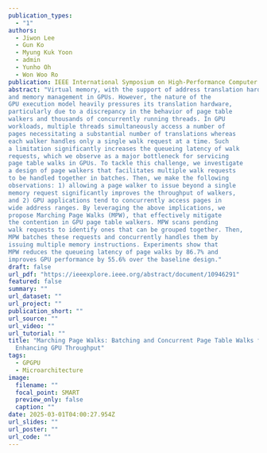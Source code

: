 ```yaml
---
publication_types:
  - "1"
authors:
  - Jiwon Lee
  - Gun Ko
  - Myung Kuk Yoon
  - admin
  - Yunho Oh
  - Won Woo Ro
publication: IEEE International Symposium on High-Performance Computer Architecture (HPCA)
abstract: "Virtual memory, with the support of address translation hardware, is a key technique in expanding programmability
and memory management in GPUs. However, the nature of the
GPU execution model heavily pressures its translation hardware,
particularly due to a discrepancy in the behavior of page table
walkers and thousands of concurrently running threads. In GPU
workloads, multiple threads simultaneously access a number of
pages necessitating a substantial number of translations whereas
each walker handles only a single walk request at a time. Such
a limitation significantly increases the queueing latency of walk
requests, which we observe as a major bottleneck for servicing
page table walks in GPUs. To tackle this challenge, we investigate
a design of page walkers that facilitates multiple walk requests
to be handled together in batches. Then, we make the following
observations: 1) allowing a page walker to issue beyond a single
memory request significantly improves the throughput of walkers,
and 2) GPU applications tend to concurrently access pages in
wide address ranges. By leveraging the above implications, we
propose Marching Page Walks (MPW), that effectively mitigate
the contention in GPU page table walkers. MPW scans pending
walk requests to identify ones that can be grouped together. Then,
MPW batches these requests and concurrently handles them by
issuing multiple memory instructions. Experiments show that
MPW reduces the queueing latency of page walks by 86.7% and
improves GPU performance by 55.6% over the baseline design."
draft: false
url_pdf: "https://ieeexplore.ieee.org/abstract/document/10946291"
featured: false
summary: ""
url_dataset: ""
url_project: ""
publication_short: ""
url_source: ""
url_video: ""
url_tutorial: ""
title: "Marching Page Walks: Batching and Concurrent Page Table Walks for
  Enhancing GPU Throughput"
tags:
  - GPGPU
  - Microarchitecture
image:
  filename: ""
  focal_point: SMART
  preview_only: false
  caption: ""
date: 2025-03-01T04:00:27.954Z
url_slides: ""
url_poster: ""
url_code: ""
---
```


